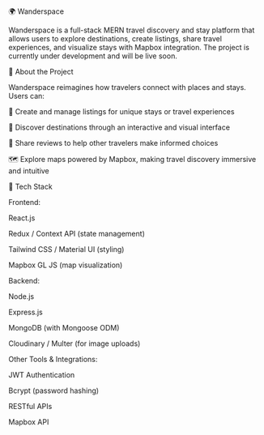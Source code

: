 🌍 Wanderspace

Wanderspace is a full-stack MERN travel discovery and stay platform that allows users to explore destinations, create listings, share travel experiences, and visualize stays with Mapbox integration.
The project is currently under development and will be live soon.

🚀 About the Project

Wanderspace reimagines how travelers connect with places and stays.
Users can:

🏡 Create and manage listings for unique stays or travel experiences

🧭 Discover destinations through an interactive and visual interface

💬 Share reviews to help other travelers make informed choices

🗺️ Explore maps powered by Mapbox, making travel discovery immersive and intuitive

🧩 Tech Stack

Frontend:

React.js

Redux / Context API (state management)

Tailwind CSS / Material UI (styling)

Mapbox GL JS (map visualization)

Backend:

Node.js

Express.js

MongoDB (with Mongoose ODM)

Cloudinary / Multer (for image uploads)

Other Tools & Integrations:

JWT Authentication

Bcrypt (password hashing)

RESTful APIs

Mapbox API
